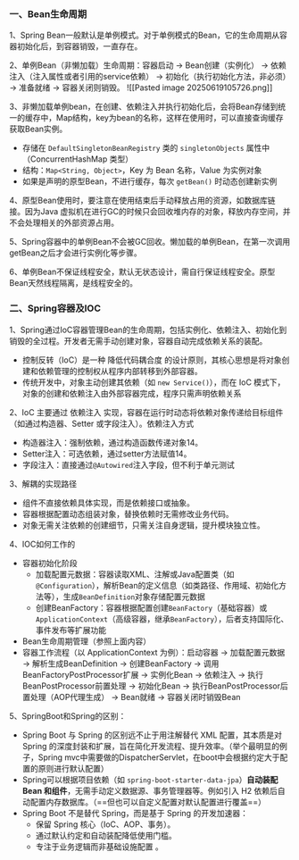 ### 一、Bean生命周期

1、Spring Bean一般默认是单例模式。对于单例模式的Bean，它的生命周期从容器初始化后，到容器销毁，一直存在。

2、单例Bean（非懒加载）生命周期：容器启动 -> Bean创建（实例化） -> 依赖注入（注入属性或者引用的service依赖） -> 初始化（执行初始化方法，非必须） -> 准备就绪 -> 容器关闭则销毁。
![[Pasted image 20250619105726.png]]

3、非懒加载单例bean，在创建、依赖注入并执行初始化后，会将Bean存储到统一的缓存中，Map结构，key为bean的名称，这样在使用时，可以直接查询缓存获取Bean实例。
- 存储在 `DefaultSingletonBeanRegistry` 类的 `singletonObjects` 属性中（ConcurrentHashMap 类型）
- 结构：`Map<String, Object>`，Key 为 Bean 名称，Value 为实例对象
- 如果是声明的原型Bean，不进行缓存，每次 `getBean()` 时动态创建新实例

4、原型Bean使用时，要注意在使用结束后手动释放占用的资源，如数据库链接。因为Java 虚拟机在进行GC的时候只会回收堆内存的对象，释放内存空间，并不会处理相关的外部资源占用。

5、Spring容器中的单例Bean不会被GC回收。懒加载的单例Bean，在第一次调用getBean之后才会进行实例化等步骤。

6、单例Bean不保证线程安全，默认无状态设计，需自行保证线程安全。原型Bean天然线程隔离，是线程安全的。

### 二、Spring容器及IOC

1、Spring通过IoC容器管理Bean的生命周期，包括实例化、依赖注入、初始化到销毁的全过程。开发者无需手动创建对象，容器自动完成依赖关系的装配。
- 控制反转（IoC）是一种‌ 降低代码耦合度‌ 的设计原则，其核心思想是将对象创建和依赖管理的控制权从程序内部转移到外部容器。
- 传统开发中，对象主动创建其依赖（如 `new Service()`），而在 IoC 模式下，对象的创建和依赖注入由外部容器完成，程序只需声明依赖关系

2、‌IoC 主要通过 ‌依赖注入 实现，容器在运行时动态将依赖对象传递给目标组件（如通过构造器、Setter 或字段注入）。依赖注入方式‌
- ‌构造器注入：强制依赖，通过构造函数传递对象14。
- ‌Setter注入：可选依赖，通过setter方法赋值14。
- ‌字段注入‌：直接通过`@Autowired`注入字段，但不利于单元测试

3、‌解耦的实现路径‌
- 组件‌不直接依赖具体实现，而是依赖接口或抽象。
- 容器根据配置‌动态组装对象‌，替换依赖时无需修改业务代码。
- 对象无需关注依赖的创建细节，只需关注自身逻辑，提升模块独立性。

4、IOC如何工作的
- 容器初始化阶段
	- 加载配置元数据：容器读取XML、注解或Java配置类（如`@Configuration`），解析Bean的定义信息（如类路径、作用域、初始化方法等），生成`BeanDefinition`对象存储配置元数据
	- 创建BeanFactory：容器根据配置创建`BeanFactory`（基础容器）或`ApplicationContext`（高级容器，继承`BeanFactory`），后者支持国际化、事件发布等扩展功能
- Bean生命周期管理（参照上面内容）
- 容器工作流程（以 ApplicationContext 为例）：启动容器 -> 加载配置元数据 -> 解析生成BeanDefinition -> 创建BeanFactory -> 调用BeanFactoryPostProcessor扩展 -> 实例化Bean -> 依赖注入 -> 执行BeanPostProcessor前置处理 -> 初始化Bean ->  执行BeanPostProcessor后置处理（AOP代理生成） -> Bean就绪 -> 容器关闭时销毁Bean

5、SpringBoot和Spring的区别：
- Spring Boot 与 Spring 的区别远不止于用注解替代 XML 配置，其本质是‌对 Spring 的深度封装和扩展‌，旨在简化开发流程、提升效率。（举个最明显的例子，Spring mvc中需要做的DispatcherServlet，在boot中会根据约定大于配置的原则进行默认配置）
- Spring可以根据项目依赖（如 `spring-boot-starter-data-jpa`）‌**自动装配 Bean 和组件**‌，无需手动定义数据源、事务管理器等。例如引入 H2 依赖后自动配置内存数据库。（==但也可以自定义配置对默认配置进行覆盖==）
- Spring Boot 不是替代 Spring‌，而是基于 Spring 的‌开发加速器‌：
	- 保留 Spring 核心（IoC、AOP、事务）。
	- 通过默认约定和自动装配‌降低使用门槛。
	- 专注于业务逻辑而非基础设施配置 。